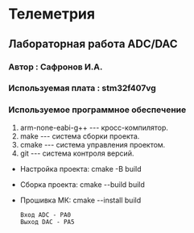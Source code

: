 # Телеметрия
## Лабораторная работа ADC/DAC
### Автор : Сафронов И.А.
### Используемая плата : stm32f407vg
### Используемое программное обеспечение

1. arm-none-eabi-g++ --- кросс-компилятор.
1. make --- система сборки проекта.
1. cmake --- система управления проектом.
1. git --- система контроля версий.

- Настройка проекта: 
    cmake -B build
- Сборка проекта:
    cmake --build build     
- Прошивка МК:
    cmake --install build 

      Вход ADC - PA0
      Выход DAC - PA5
